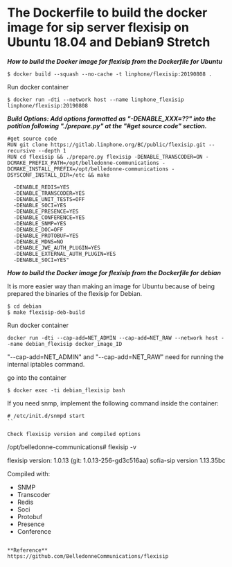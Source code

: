 # The Dockerfile to build the docker image for sip server flexisip on Ubuntu 18.04 and Debian9 Stretch

***How to build the Docker image for flexisip from the Dockerfile for Ubuntu***

```
$ docker build --squash --no-cache -t linphone/flexisip:20190808 .
```

Run docker container
```
$ docker run -dti --network host --name linphone_flexisip linphone/flexisip:20190808
```

***Build Options: Add options formatted as "-DENABLE_XXX=??" into the potition following "./prepare.py" at the "#get source code" section.***
```
#get source code
RUN git clone https://gitlab.linphone.org/BC/public/flexisip.git --recursive --depth 1
RUN cd flexisip && ./prepare.py flexisip -DENABLE_TRANSCODER=ON -DCMAKE_PREFIX_PATH=/opt/belledonne-communications -DCMAKE_INSTALL_PREFIX=/opt/belledonne-communications -DSYSCONF_INSTALL_DIR=/etc && make
```
```
  -DENABLE_REDIS=YES 
  -DENABLE_TRANSCODER=YES 
  -DENABLE_UNIT_TESTS=OFF 
  -DENABLE_SOCI=YES 
  -DENABLE_PRESENCE=YES 
  -DENABLE_CONFERENCE=YES 
  -DENABLE_SNMP=YES 
  -DENABLE_DOC=OFF 
  -DENABLE_PROTOBUF=YES 
  -DENABLE_MDNS=NO 
  -DENABLE_JWE_AUTH_PLUGIN=YES 
  -DENABLE_EXTERNAL_AUTH_PLUGIN=YES 
  -DENABLE_SOCI=YES"
```

***How to build the Docker image for flexisip from the Dockerfile for debian***

It is more easier way than making an image for Ubuntu because of being prepared the binaries of the flexisip for Debian.
```
$ cd debian
$ make flexisip-deb-build
``` 

Run docker container
```
docker run -dti --cap-add=NET_ADMIN --cap-add=NET_RAW --network host --name debian_flexisip docker_image_ID
```
"--cap-add=NET_ADMIN" and "--cap-add=NET_RAW" need for running the internal iptables command.

go into the container
```
$ docker exec -ti debian_flexisip bash
```
If you need snmp, implement the following command inside the container:
```
# /etc/init.d/snmpd start
``

Check flexisip version and compiled options
``` 
/opt/belledonne-communications# flexisip -v

flexisip  version: 1.0.13 (git: 1.0.13-256-gd3c516aa)
sofia-sip version 1.13.35bc

Compiled with:
- SNMP
- Transcoder
- Redis
- Soci
- Protobuf
- Presence
- Conference

```

**Reference**
https://github.com/BelledonneCommunications/flexisip

